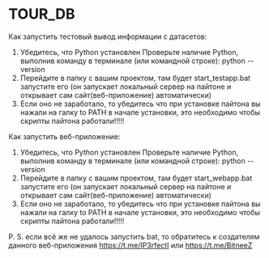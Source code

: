 # TOUR_DB

Как запустить тестовый вывод информации с датасетов:

1) Убедитесь, что Python установлен
    Проверьте наличие Python, выполнив команду в терминале (или командной строке):
    python --version
2) Перейдите в папку с вашим проектом, там будет start_testapp.bat запустите его (он запускает локальный сервер на пайтоне и открывает сам сайт(веб-приложение) автоматически)
3) Если оно не заработало, то убедитесь что при установке пайтона вы нажали на галку to PATH в начале установки, это необходимо чтобы скрипты пайтона работали!!!!!


Как запустить веб-приложение:

1) Убедитесь, что Python установлен
    Проверьте наличие Python, выполнив команду в терминале (или командной строке):
    python --version
2) Перейдите в папку с вашим проектом, там будет start_webapp.bat запустите его (он запускает локальный сервер на пайтоне и открывает сам сайт(веб-приложение) автоматически)
3) Если оно не заработало, то убедитесь что при установке пайтона вы нажали на галку to PATH в начале установки, это необходимо чтобы скрипты пайтона работали!!!!!

P. S. если всё же не удалось запустить bat, то обратитесь к создателям данного веб-приложения https://t.me/IP3rfectI или https://t.me/BitneeZ